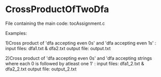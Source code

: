 # CrossProductOfTwoDfa

File containing the main code: tocAssignment.c

Examples:

1)Cross product of 'dfa accepting even 0s' and 'dfa accepting even 1s' :
input files: dfa1.txt & dfa2.txt
output file: output.txt

2)Cross product of 'dfa accepting even 0s' and 'dfa accepting strings where each 0 is followed by atleast one 1' :
input files: dfa1_2.txt & dfa2_2.txt
output file: output_2.txt
